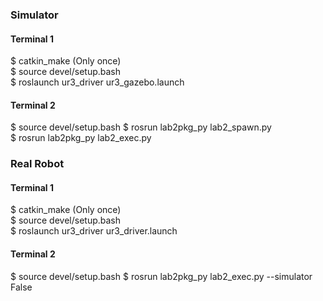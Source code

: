 ### Simulator

#### Terminal 1
$ catkin_make  (Only once)  
$ source devel/setup.bash  
$ roslaunch ur3_driver ur3_gazebo.launch  

#### Terminal 2
$ source devel/setup.bash
$ rosrun lab2pkg_py lab2_spawn.py  
$ rosrun lab2pkg_py lab2_exec.py  

### Real Robot

#### Terminal 1
$ catkin_make  (Only once)  
$ source devel/setup.bash  
$ roslaunch ur3_driver ur3_driver.launch  

#### Terminal 2
$ source devel/setup.bash
$ rosrun lab2pkg_py lab2_exec.py --simulator False




